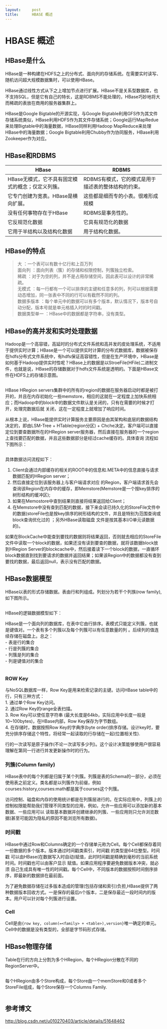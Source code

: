 ```yaml
---
layout:     post
title:      HBASE 概述
---
```

<div id="article_content" class="article_content clearfix csdn-tracking-statistics" data-pid="blog" data-mod="popu_307" data-dsm="post">
								            <div id="content_views" class="markdown_views prism-atom-one-dark">
							<!-- flowchart 箭头图标 勿删 -->
							<svg xmlns="http://www.w3.org/2000/svg" style="display: none;"><path stroke-linecap="round" d="M5,0 0,2.5 5,5z" id="raphael-marker-block" style="-webkit-tap-highlight-color: rgba(0, 0, 0, 0);"></path></svg>
							<h1 id="hbase-概述">HBASE 概述</h1>



<h2 id="hbase是什么">HBase是什么</h2>

<p>HBase是一种构建在HDFS之上的分布式、面向列的存储系统。在需要实时读写、随机访问超大规模数据集时，可以使用HBase。</p>

<p>HBase通过线性方式从下之上增加节点进行扩展。HBase不是关系型数据库，也不支持SQL，但是它有自己的特长，这是RDBMS不能处理的，HBase巧妙地将大而稀疏的表放在商用的服务器集群上。</p>

<p>HBase是Google Bigtable的开源实现，与Google Bigtable利用GFS作为其文件存储系统类似，HBase利用HDFS作为其文件存储系统；Google运行MapRedue来处理Bigtable中的海量数据，HBase同样利用Hadoop MapReduce来处理HBase中的海量数据；Google Bigtable利用Chubby作为协同服务，HBase利用Zookeeper作为对应。</p>



<h2 id="hbase和rdbms">HBase和RDBMS</h2>

<table>
<thead>
<tr>
  <th>HBase</th>
  <th>RDBMS</th>
</tr>
</thead>
<tbody><tr>
  <td>HBase无模式，它不具有固定模式的概念；仅定义列簇。</td>
  <td>RDBMS有模式，它的模式是用于描述表的整体结构的约束。</td>
</tr>
<tr>
  <td>它专门创建为宽表。HBase是横向扩展。</td>
  <td>这些都是细而专的小表。很难形成规模</td>
</tr>
<tr>
  <td>没有任何事物存在于HBase</td>
  <td>RDBMS是事务性的。</td>
</tr>
<tr>
  <td>它反规范化数据</td>
  <td>它具有规范化的数据</td>
</tr>
<tr>
  <td>它用于半结构以及结构化数据</td>
  <td>用于结构化数据。</td>
</tr>
</tbody></table>




<h2 id="hbase的特点">HBase的特点</h2>

<blockquote>
  <p>大 ：一个表可以有数十亿行和上百万列 <br>
  面向列 ：面向列表（簇）的存储和权限控制，列簇独立检索。 <br>
  稀疏 ：对于为空的列，并不是占用存储空间，因此表可以设计的非常稀疏。 <br>
  无模式 ：每一行都有一个可以排序的主键和任意多的列，列可以根据需要动态增加，同一张表中不同的行可以有截然不同的列。 <br>
  数据多版本 ：每个单元中的数据可以有多个版本，默认情况下，版本号自动分配，版本号就是单元格插入时的时间戳。 <br>
  数据类型单一 ：HBase中的数据都是字符串，没有类型。</p>
</blockquote>



<h2 id="hbase的高并发和实时处理数据">HBase的高并发和实时处理数据</h2>

<p>Hadoop是一个高容错，高延时的分布式文件系统和高并发的皮处理系统，不适用于提供实时计算；HBase是一个可以提供实时计算的分布式数据库，数据被保存在hdfs分布式文件系统中，有hdfs保证高容错性，但是在生产环境中，HBase是如何基于Hadoop提供实时性呢？HBase上的数据是以StroeFile(HFile)二进制文件，也就是说，HBase的存储数据对于hdfs文件系统是透明的。下面是HBase文件在HDFS上的存储示意图。</p>

<p><img src="https://raw.githubusercontent.com/yanzhelee/myNote/master/images/hbase/hbase_%E6%A6%82%E8%BF%B01.png" alt="" title=""></p>

<p>HBase HRegion servers集群中的所有的region的数据在服务器启动时都是被打开的，并且在内存初始化一些memstore，相应的这就在一定程度上加快系统相应；而Hadoop中的block中的数据文件默认是关闭的，只有在需要的时候才打开，处理完数据后就 关闭，这在一定程度上就增加了响应时间。</p>

<p>从根本上说，HBase能提供实时计算服务主要原因是由其架构和底层的数据结构决定的，即由LSM-Tree + HTable(region分区) + Chche决定。客户端可以直接 定位到要查数据所在的HRegion server服务器，然后直接在服务器的一个region上查找要匹配的数据，并且这些数据部分是经过cache缓存的。具体查询 流程如下图所示：</p>

<p><img src="https://raw.githubusercontent.com/yanzhelee/myNote/master/images/hbase/hbase_%E6%A6%82%E8%BF%B02.png" alt="" title=""></p>

<p>具体数据访问流程如下：</p>

<ol>
<li>Client会通过内部缓存的相关的ROOT中的信息和.META中的信息直接与请求数据匹配的HRegion server；</li>
<li>然后直接定位到该服务器上与客户端请求对应 的Region，客户端请求首先会查询该Region在内存中的缓存，即Memstore(Memstore是一个按key排序的树形结构的缓冲区);</li>
<li>如果在Memostore中查到结果则直接将结果返回给Client；</li>
<li>在Memstore中没有查到匹配的数据，接下来会读已持久化的StoreFile文件中的数据(storeFile也是按key排序的树形结构的文件，并且是特别为范围查询或block查询优化过的 ；另外HBase读取磁盘 文件是按其基本I/O单元读数据的)。</li>
</ol>

<p>如果在BlockCache中能查到要找的数据则将结果返回，否则就去相应的StoreFile文件中读取一个block的数据，如果还没有读到要查的数据，就将该数据block放到HRegion Server的blockcache中，然后接着读下一个block的数据，一直循环block数据直到找到要请求的数据并返回结果；如果该Region中的数据都没有查到要找的数据，最后返回null，表示没有匹配的数据。</p>



<h2 id="hbase数据模型">HBase数据模型</h2>

<p>HBase以表的形式存储数据。表由行和列组成。列划分为若干个列族(row family),如下图所示。</p>

<p><img src="https://raw.githubusercontent.com/yanzhelee/myNote/master/images/hbase/hbase_%E6%A6%82%E8%BF%B03.png" alt="" title=""></p>

<p>HBase的逻辑数据模型如下：</p>

<p>HBase是一个面向列的数据库，在表中它由行排序。表模式只能定义列簇，也就是键值对。一个表有多个列簇以及每个列簇可以有任意数量的列 。后续列的值连续存储在磁盘上。总之： <br>
- 表是行的集合 <br>
- 行是列簇的集合 <br>
- 列簇是列的集合 <br>
- 列是键值对的集合</p>

<p><img src="https://raw.githubusercontent.com/yanzhelee/myNote/master/images/hbase/hbase_%E6%A6%82%E8%BF%B04.png" alt="" title=""></p>



<h3 id="row-key">ROW Key</h3>

<p>与NoSQL数据库一样，Row Key是用来检索记录的主键。访问HBase table中的行，只有三种方式： <br>
1. 通过单个Row Key访问。 <br>
2. 通过Row Key的range全表扫描。 <br>
3. Row Key可以使任意字符串 (最大长度是64kb，实际应用中长度一般是10~100bytes)，在HBase内部，Row Key保存为字节数组。 <br>
4. 在存储时，数据按照Row Key的字典序(byte order)排序存储。设计key时，要充分排序存储这个特性，将经常一起读取的行存储在一起(位置相关性).</p>

<p>行的一次读写是原子操作(不论一次读写多少列)。这个设计决策能够使用户很容易理解在第同一行进行并发更新操作时的行为。</p>



<h3 id="列簇column-family">列簇(Column family)</h3>

<p>HBase表中的每个列都是归属于某个列簇。列簇是表的Schema的一部分，必须在使用表之前定义。类名都是以列簇作为前缀，例如 courses:history,courses:math都是属于courses这个列簇。</p>

<p>访问控制、磁盘和内存的使用统计都是在列簇层进行的。在实际应用中，列簇上的控制权限能帮助我们管理不同类型的应用，例如，允许一些应用可以添加新的基本数据、一些应用可以 读取基本数据并创建继承的列簇、一些应用则只允许浏览数据(甚至可能因为隐私的原因不能浏览所有数据)。</p>



<h3 id="时间戳">时间戳</h3>

<p>HBase中通过Row和Columns确定的一个存储单元称为Cell。每个Cell都保存着同一份数据的多个版本。版本通过时间戳类索引，时间戳 的类型是64位整型。时间戳 可以由HBase(在数据写入时自动)赋值，此时时间戳是精确到毫秒的当前系统时间。时间戳也可以由客户显示 赋值。如果应用程序要避免数据版本冲突，就必须 自己生成具有唯一性的时间戳。每个Cell中，不同版本的数据按照时间倒序排序，即最新的数据排在最前面。</p>

<p>为了避免数据存储在过多版本造成的管理(包括存储和索引)负担,HBase提供了两种数据版本回收方式。一是保存的最后n个版本，二是保存最近一段时间内的版本。用户可以针对每个列簇进行设置。</p>



<h3 id="cell">Cell</h3>

<p>Cell是由<code>{row key, column(=&lt;family&gt; + &lt;table&gt;),version}</code>唯一确定的单元。Cell中的数据是没有类型的，全部是字节码形式存储。</p>



<h2 id="hbase物理存储">HBase物理存储</h2>

<p>Table在行的方向上分割为多个HRegion，每个HRegion分散在不同的RegionServer中。</p>

<p><img src="https://raw.githubusercontent.com/yanzhelee/myNote/master/images/hbase/hbase_%E6%A6%82%E8%BF%B05.png" alt="" title=""></p>

<p>每个HRegion由多个Store构成，每个Store由一个memStore和0或者多个StoreFile组成，每个Store保存一个Columns Family.</p>

<p><img src="https://raw.githubusercontent.com/yanzhelee/myNote/master/images/hbase/hbase_%E6%A6%82%E8%BF%B06.png" alt="" title=""></p>



<h2 id="参考博文">参考博文</h2>

<p><a href="http://blog.csdn.net/u010270403/article/details/51648462" rel="nofollow" target="_blank">http://blog.csdn.net/u010270403/article/details/51648462</a></p>            </div>
						<link href="https://csdnimg.cn/release/phoenix/mdeditor/markdown_views-9e5741c4b9.css" rel="stylesheet">
                </div>
